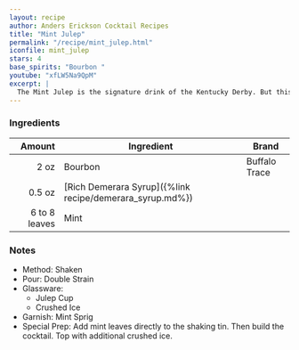 ```yaml
---
layout: recipe
author: Anders Erickson Cocktail Recipes
title: "Mint Julep"
permalink: "/recipe/mint_julep.html"
iconfile: mint_julep
stars: 4
base_spirits: "Bourbon "
youtube: "xfLW5Na9QpM"
excerpt: |
  The Mint Julep is the signature drink of the Kentucky Derby. But this easy-to-make bourbon cocktail shouldn’t be reserved for only one day a year.
---
```


### Ingredients

|        Amount | Ingredient                                               | Brand         |
| ------------: | -------------------------------------------------------- | ------------- |
|          2 oz | Bourbon                                                  | Buffalo Trace |
|        0.5 oz | [Rich Demerara Syrup]({%link recipe/demerara_syrup.md%}) |
| 6 to 8 leaves | Mint                                                     |

### Notes

- Method: Shaken
- Pour: Double Strain
- Glassware:
  - Julep Cup
  - Crushed Ice
- Garnish: Mint Sprig
- Special Prep: Add mint leaves directly to the shaking tin. Then build the cocktail. Top with additional crushed ice.
